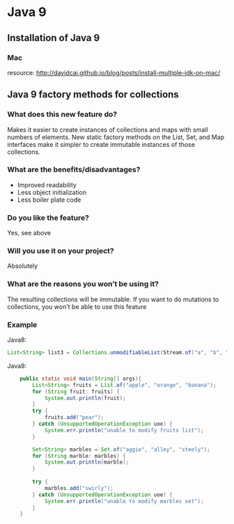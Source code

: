 # Java 9
## Installation of Java 9
### Mac

resource: http://davidcai.github.io/blog/posts/install-multiple-jdk-on-mac/

## Java 9 factory methods for collections
### What does this new feature do?
Makes it easier to create instances of collections and maps with small numbers of elements. New static factory methods on the List, Set, and Map interfaces make it simpler to create immutable instances of those collections.

### What are the benefits/disadvantages?
- Improved readability
- Less object initialization
- Less boiler plate code

### Do you like the feature?
Yes, see above

### Will you use it on your project?
Absolutely

### What are the reasons you won’t be using it?
The resulting collections will be immutable.
If you want to do mutations to collections, you won't be able to use this feature

### Example
Java8:
```Java
List<String> list3 = Collections.unmodifiableList(Stream.of("a", "b", "c").collect(toList()));
```

Java9:
```Java
    public static void main(String[] args){
        List<String> fruits = List.of("apple", "orange", "banana");
        for (String fruit: fruits) {
            System.out.println(fruit);
        }
        try {
            fruits.add("pear");
        } catch (UnsupportedOperationException uoe) {
            System.err.println("unable to modify fruits list");
        }

        Set<String> marbles = Set.of("aggie", "alley", "steely");
        for (String marble: marbles) {
            System.out.println(marble);
        }
            
        try {
            marbles.add("swirly");
        } catch (UnsupportedOperationException uoe) {
            System.err.println("unable to modify marbles set");
        }
    }
```
